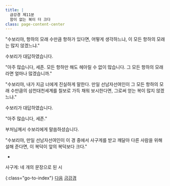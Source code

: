```yaml
---
title: |
  금강경 제11분
  함이 없는 복이 더 크다
class: page-content-center
---
```


"수보리야, 항하의 모래 수만큼 항하가 있다면,
어떻게 생각하느냐, 이 모든 항하의 모래는 많지 않겠느냐."

수보리가 대답하였습니다.

"아주 많습니다, 세존.
모든 항하만 해도 헤아릴 수 없이 많습니다.
그 모든 항하의 모래라면 얼마나 많겠습니까."

"수보리야, 내가 지금 너에게 진실하게 말한다.
만일 선남자선여인이 그 모든 항하의 모래 수만큼의 삼천대천세계를 
칠보로 가득 채워 보시한다면, 
그로써 얻는 복이 많지 않겠느냐."

수보리가 대답하였습니다.

"아주 많습니다, 세존."

부처님께서 수보리에게 말씀하셨습니다.

"수보리야, 만일 선남자선여인이
이 경 중에서 사구게를 받고 깨달아 다른 사람을 위해 설해 준다면,
이 복덕이 앞의 복덕보다 크다."

*

사구게: 네 개의 문장으로 된 시

{:class="go-to-index"}
[다음](12)
[금강경](index)